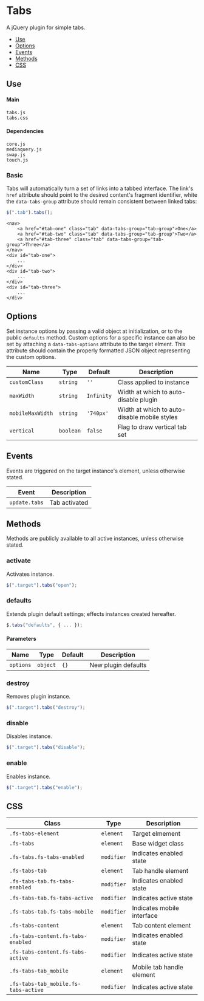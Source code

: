 # Tabs

A jQuery plugin for simple tabs.

* [Use](#use)
* [Options](#options)
* [Events](#events)
* [Methods](#methods)
* [CSS](#css)

## Use 

#### Main

```markup
tabs.js
tabs.css
```

#### Dependencies

```markup
core.js
mediaquery.js
swap.js
touch.js
```

### Basic

Tabs will automatically turn a set of links into a tabbed interface. The link's `href` attribute should point to the desired content's fragment identifier, white the `data-tabs-group` attribute should remain consistent between linked tabs:

```javascript
$(".tab").tabs();
```

```markup
<nav>
	<a href="#tab-one" class="tab" data-tabs-group="tab-group">One</a>
	<a href="#tab-two" class="tab" data-tabs-group="tab-group">Two</a>
	<a href="#tab-three" class="tab" data-tabs-group="tab-group">Three</a>
</nav>
<div id="tab-one">
	...
</div>
<div id="tab-two">
	...
</div>
<div id="tab-three">
	...
</div>
```

## Options

Set instance options by passing a valid object at initialization, or to the public `defaults` method. Custom options for a specific instance can also be set by attaching a `data-tabs-options` attribute to the target elment. This attribute should contain the properly formatted JSON object representing the custom options.

| Name | Type | Default | Description |
| --- | --- | --- | --- |
| `customClass` | `string` | `''` | Class applied to instance |
| `maxWidth` | `string` | `Infinity` | Width at which to auto-disable plugin |
| `mobileMaxWidth` | `string` | `'740px'` | Width at which to auto-disable mobile styles |
| `vertical` | `boolean` | `false` | Flag to draw vertical tab set |

## Events

Events are triggered on the target instance's element, unless otherwise stated.

| Event | Description |
| --- | --- |
| `update.tabs` | Tab activated |

## Methods

Methods are publicly available to all active instances, unless otherwise stated.

### activate

Activates instance.

```javascript
$(".target").tabs("open");
```

### defaults

Extends plugin default settings; effects instances created hereafter.

```javascript
$.tabs("defaults", { ... });
```

#### Parameters

| Name | Type | Default | Description |
| --- | --- | --- | --- |
| `options` | `object` | `{}` | New plugin defaults |

### destroy

Removes plugin instance.

```javascript
$(".target").tabs("destroy");
```

### disable

Disables instance.

```javascript
$(".target").tabs("disable");
```

### enable

Enables instance.

```javascript
$(".target").tabs("enable");
```

## CSS

| Class | Type | Description |
| --- | --- | --- |
| `.fs-tabs-element` | `element` | Target elmement |
| `.fs-tabs` | `element` | Base widget class |
| `.fs-tabs.fs-tabs-enabled` | `modifier` | Indicates enabled state |
| `.fs-tabs-tab` | `element` | Tab handle element |
| `.fs-tabs-tab.fs-tabs-enabled` | `modifier` | Indicates enabled state |
| `.fs-tabs-tab.fs-tabs-active` | `modifier` | Indicates active state |
| `.fs-tabs-tab.fs-tabs-mobile` | `modifier` | Indicates mobile interface |
| `.fs-tabs-content` | `element` | Tab content element |
| `.fs-tabs-content.fs-tabs-enabled` | `modifier` | Indicates enabled state |
| `.fs-tabs-content.fs-tabs-active` | `modifier` | Indicates active state |
| `.fs-tabs-tab_mobile` | `element` | Mobile tab handle element |
| `.fs-tabs-tab_mobile.fs-tabs-active` | `modifier` | Indicates active state |

